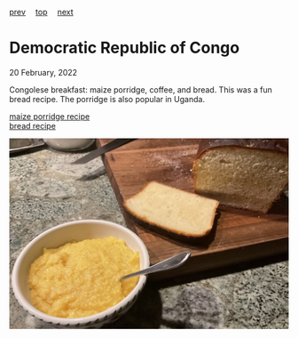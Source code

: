[prev](comoros.md)&emsp;
[top](../index.md)&emsp;
[next](roc.md)
# Democratic Republic of Congo
20 February, 2022


Congolese breakfast: maize porridge, coffee, and bread. This was a fun
bread recipe. The porridge is also popular in Uganda.

[maize porridge recipe](https://amunafoods.com/maize-meal-porridge/)<br>
[bread recipe](https://www.joaoleitao.com/african-bread-recipe-congo/)

![Congolese breakfast](images/droc.jpeg)
